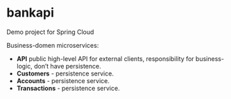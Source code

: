 # bankapi
Demo project for Spring Cloud

Business-domen microservices: 
* **API** public high-level API for external clients, responsibility for business-logic, don’t have persistence.
* **Customers** - persistence service.
* **Accounts** - persistence service.
* **Transactions** - persistence service.
